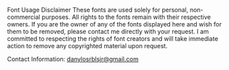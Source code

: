 Font Usage Disclaimer
These fonts are used solely for personal, non-commercial purposes. All rights to the fonts remain with their respective owners. If you are the owner of any of the fonts displayed here and wish for them to be removed, please contact me directly with your request. I am committed to respecting the rights of font creators and will take immediate action to remove any copyrighted material upon request.

Contact Information: danylosrblsjr@gmail.com

